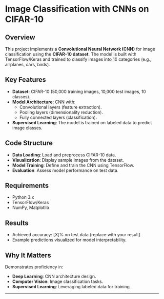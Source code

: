 # Image Classification with CNNs on CIFAR-10

## Overview
This project implements a **Convolutional Neural Network (CNN)** for image classification using the **CIFAR-10 dataset**. The model is built with TensorFlow/Keras and trained to classify images into 10 categories (e.g., airplanes, cars, birds).

## Key Features
- **Dataset**: CIFAR-10 (50,000 training images, 10,000 test images, 10 classes).
- **Model Architecture**: CNN with:
  - Convolutional layers (feature extraction).
  - Pooling layers (dimensionality reduction).
  - Fully connected layers (classification).
- **Supervised Learning**: The model is trained on labeled data to predict image classes.

## Code Structure
- **Data Loading**: Load and preprocess CIFAR-10 data.
- **Visualization**: Display sample images from the dataset.
- **Model Training**: Define and train the CNN using TensorFlow.
- **Evaluation**: Assess model performance on test data.

## Requirements
- Python 3.x
- TensorFlow/Keras
- NumPy, Matplotlib

## Results
- Achieved accuracy: [X]% on test data (replace with your result).
- Example predictions visualized for model interpretability.

## Why It Matters
Demonstrates proficiency in:
- **Deep Learning**: CNN architecture design.
- **Computer Vision**: Image classification tasks.
- **Supervised Learning**: Leveraging labeled data for training.

---

